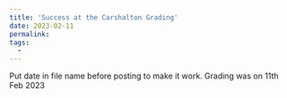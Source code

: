 ```yaml
---
title: 'Success at the Carshalton Grading'
date: 2023-02-11
permalink: 
tags:
  - 
---
```


Put date in file name before posting to make it work.
Grading was on 11th Feb 2023